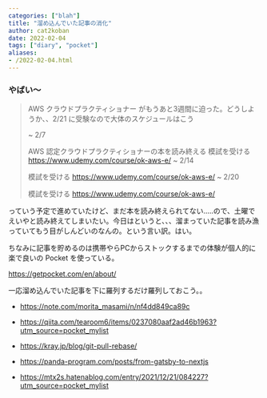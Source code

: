 ```yaml
---
categories: ["blah"]
title: "溜め込んでいた記事の消化"
author: cat2koban
date: 2022-02-04
tags: ["diary", "pocket"]
aliases:
- /2022-02-04.html
---
```


### やばい〜

> AWS クラウドプラクティショナー
> がもうあと3週間に迫った。どうしようか、、2/21 に受験なので大体のスケジュールはこう
>
> ~ 2/7
>
> AWS 認定クラウドプラクティショナーの本を読み終える
> 模試を受ける https://www.udemy.com/course/ok-aws-e/
> ~ 2/14
>
> 模試を受ける https://www.udemy.com/course/ok-aws-e/
> ~ 2/20
>
> 模試を受ける https://www.udemy.com/course/ok-aws-e/


っていう予定で進めていたけど、まだ本を読み終えられてない.....ので、土曜でえいやと読み終えてしまいたい。今日はというと、、、溜まっていた記事を読み漁っていてもう目がしんどいのなんの。という言い訳。はい。

ちなみに記事を貯めるのは携帯やらPCからストックするまでの体験が個人的に楽で良いの Pocket を使っている。

https://getpocket.com/en/about/

一応溜め込んでいた記事を下に羅列するだけ羅列しておこう。。

- https://note.com/morita_masami/n/nf4dd849ca89c

- https://qiita.com/tearoom6/items/0237080aaf2ad46b1963?utm_source=pocket_mylist

- https://kray.jp/blog/git-pull-rebase/

- https://panda-program.com/posts/from-gatsby-to-nextjs

- https://mtx2s.hatenablog.com/entry/2021/12/21/084227?utm_source=pocket_mylist
